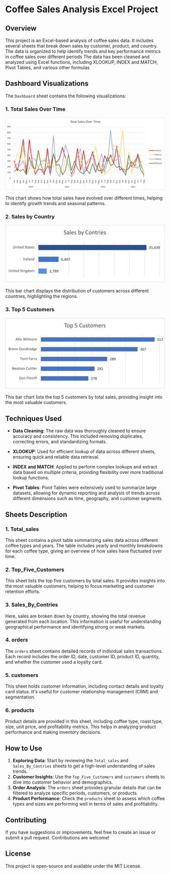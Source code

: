 # Coffee Sales Analysis Excel Project

## Overview
This project is an Excel-based analysis of coffee sales data. It includes several sheets that break down sales by customer, product, and country. The data is organized to help identify trends and key performance metrics in coffee sales over different periods  The data has been  cleaned and analyzed using  Excel functions, including XLOOKUP, INDEX and MATCH, Pivot Tables, and various other formulas

## Dashboard Visualizations

The `Dashboard` sheet contains the following visualizations:

### 1. Total Sales Over Time
![Total Sales Over the Years](https://github.com/amirhoseinReal/excel-project-coffee-sales-main/blob/main/TopSales.png)

This chart shows how total sales have evolved over different times, helping to identify growth trends and seasonal patterns.

### 2. Sales by Country
![Customers by Country](https://github.com/amirhoseinReal/excel-project-coffee-sales-main/blob/main/Top_Countries.png)

This bar chart displays the distribution of customers across different countries, highlighting the regions.
### 3. Top 5 Customers
![Top 5 Customers](https://github.com/amirhoseinReal/excel-project-coffee-sales-main/blob/main/Top_Five_Customers.png)

This bar chart lists the top 5 customers by total sales, providing insight into the most valuable customers.

## Techniques Used

- **Data Cleaning**: The raw data was thoroughly cleaned to ensure accuracy and consistency. This included removing duplicates, correcting errors, and standardizing formats.
  
- **XLOOKUP**: Used for efficient lookup of data across different sheets, ensuring quick and reliable data retrieval.

- **INDEX and MATCH**: Applied to perform complex lookups and extract data based on multiple criteria, providing flexibility over more traditional lookup functions.

- **Pivot Tables**: Pivot Tables were extensively used to summarize large datasets, allowing for dynamic reporting and analysis of trends across different dimensions such as time, geography, and customer segments.

## Sheets Description

### 1. Total_sales
This sheet contains a pivot table summarizing sales data across different coffee types and years. The table includes yearly and monthly breakdowns for each coffee type, giving an overview of how sales have fluctuated over time.

### 2. Top_Five_Customers
This sheet lists the top five customers by total sales. It provides insights into the most valuable customers, helping to focus marketing and customer retention efforts.

### 3. Sales_By_Contries
Here, sales are broken down by country, showing the total revenue generated from each location. This information is useful for understanding geographical performance and identifying strong or weak markets.

### 4. orders
The `orders` sheet contains detailed records of individual sales transactions. Each record includes the order ID, date, customer ID, product ID, quantity, and whether the customer used a loyalty card.

### 5. customers
This sheet holds customer information, including contact details and loyalty card status. It's useful for customer relationship management (CRM) and segmentation.

### 6. products
Product details are provided in this sheet, including coffee type, roast type, size, unit price, and profitability metrics. This helps in analyzing product performance and making inventory decisions.

## How to Use
1. **Exploring Data**: Start by reviewing the `Total_sales` and `Sales_By_Contries` sheets to get a high-level understanding of sales trends.
2. **Customer Insights**: Use the `Top_Five_Customers` and `customers` sheets to dive into customer behavior and demographics.
3. **Order Analysis**: The `orders` sheet provides granular details that can be filtered to analyze specific periods, customers, or products.
4. **Product Performance**: Check the `products` sheet to assess which coffee types and sizes are performing well in terms of sales and profitability.

## Contributing
If you have suggestions or improvements, feel free to create an issue or submit a pull request. Contributions are welcome!

## License
This project is open-source and available under the MIT License.
